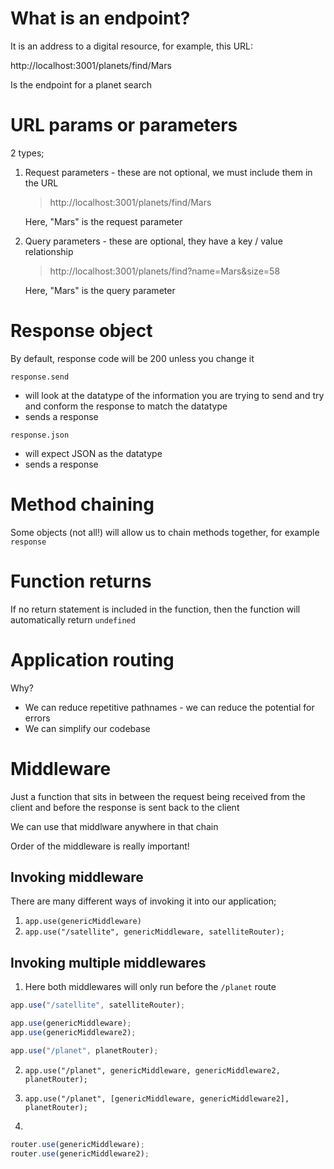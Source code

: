 # What is an endpoint?

It is an address to a digital resource, for example, this URL:

http://localhost:3001/planets/find/Mars

Is the endpoint for a planet search

# URL params or parameters

2 types;

1. Request parameters - these are not optional, we must include them in the URL

    > http://localhost:3001/planets/find/Mars

    Here, "Mars" is the request parameter

2. Query parameters - these are optional, they have a key / value relationship


    > http://localhost:3001/planets/find?name=Mars&size=58

    Here, "Mars" is the query parameter


# Response object

By default, response code will be 200 unless you change it


`response.send`

- will look at the datatype of the information you are trying to send
and try and conform the response to match the datatype
- sends a response

`response.json`
- will expect JSON as the datatype
- sends a response

# Method chaining

Some objects (not all!) will allow us to chain methods together, for example `response`


# Function returns

If no return statement is included in the function, then the function will automatically return `undefined`

# Application routing

Why?

- We can reduce repetitive pathnames - we can reduce the potential for errors
- We can simplify our codebase

# Middleware

Just a function that sits in between the request being received from the client and before the response is sent back to the client

We can use that middlware anywhere in that chain

Order of the middleware is really important!


## Invoking middleware

There are many different ways of invoking it into our application;

1) `app.use(genericMiddleware)`
2) `app.use("/satellite", genericMiddleware, satelliteRouter);`

## Invoking multiple middlewares

1. Here both middlewares will only run before the `/planet` route

```js
app.use("/satellite", satelliteRouter);

app.use(genericMiddleware);
app.use(genericMiddleware2);

app.use("/planet", planetRouter);
```

2. `app.use("/planet", genericMiddleware, genericMiddleware2, planetRouter);`

3. `app.use("/planet", [genericMiddleware, genericMiddleware2], planetRouter);`

4.

```js
router.use(genericMiddleware);
router.use(genericMiddleware2);
```

